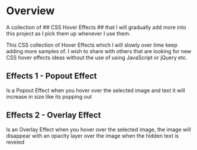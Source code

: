 # Overview

A collection of ## CSS Hover Effects ## that I will gradually add more into this project as I pick them up whenever I use them.

This CSS collection of Hover Effects which I will slowly over time keep adding more samples of. I wish to share with others that are looking for new CSS hover effects ideas without the use of using JavaScript or jQuery etc.



## Effects 1 - Popout Effect 

Is a Popout Effect when you hover over the selected image and text it will increase in size like its popping out



## Effects 2  - Overlay Effect

Is an Overlay Effect when you hover over the selected image, the image will disappear with an opacity layer over the image when the hidden text is reveled
